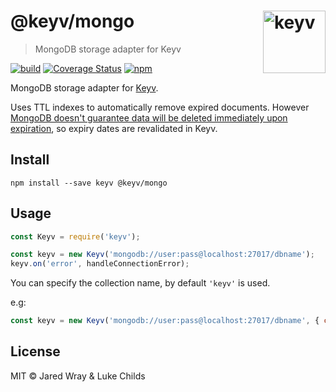 # @keyv/mongo [<img width="100" align="right" src="https://rawgit.com/lukechilds/keyv/master/media/logo.svg" alt="keyv">](https://github.com/lukechilds/keyv)

> MongoDB storage adapter for Keyv

[![build](https://github.com/lukechilds/keyv-mongo/actions/workflows/build.yaml/badge.svg)](https://github.com/lukechilds/keyv-mongo/actions/workflows/build.yaml)
[![Coverage Status](https://coveralls.io/repos/github/lukechilds/keyv-mongo/badge.svg?branch=master)](https://coveralls.io/github/lukechilds/keyv-mongo?branch=master)
[![npm](https://img.shields.io/npm/v/@keyv/mongo.svg)](https://www.npmjs.com/package/@keyv/mongo)

MongoDB storage adapter for [Keyv](https://github.com/jaredwray/keyv).

Uses TTL indexes to automatically remove expired documents. However [MongoDB doesn't guarantee data will be deleted immediately upon expiration](https://docs.mongodb.com/manual/core/index-ttl/#timing-of-the-delete-operation), so expiry dates are revalidated in Keyv.

## Install

```shell
npm install --save keyv @keyv/mongo
```

## Usage

```js
const Keyv = require('keyv');

const keyv = new Keyv('mongodb://user:pass@localhost:27017/dbname');
keyv.on('error', handleConnectionError);
```

You can specify the collection name, by default `'keyv'` is used.

e.g:

```js
const keyv = new Keyv('mongodb://user:pass@localhost:27017/dbname', { collection: 'cache' });
```

## License

MIT © Jared Wray & Luke Childs

